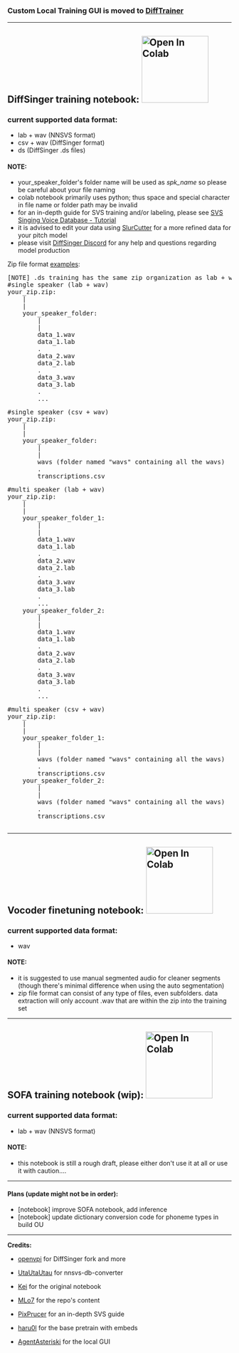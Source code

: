 ### Custom Local Training GUI is moved to [DiffTrainer](https://github.com/agentasteriski/DiffTrainer)

___
## DiffSinger training notebook: <a href="https://colab.research.google.com/github/MLo7Ghinsan/DiffSinger_colab_notebook_MLo7/blob/main/DiffSinger_colab_notebook.ipynb"> <img src="https://colab.research.google.com/assets/colab-badge.svg" alt="Open In Colab" style="width: 150px;"/> </a>

### current supported data format:
- lab + wav (NNSVS format)
- csv + wav (DiffSinger format)
- ds (DiffSinger .ds files)

#### NOTE:

- your_speaker_folder's folder name will be used as *spk_name* so please be careful about your file naming
- colab notebook primarily uses python; thus space and special character in file name or folder path may be invalid
- for an in-depth guide for SVS training and/or labeling, please see [SVS Singing Voice Database - Tutorial](https://docs.google.com/document/d/1uMsepxbdUW65PfIWL1pt2OM6ZKa5ybTTJOpZ733Ht6s/edit?usp=sharing)
- it is advised to edit your data using [SlurCutter](https://github.com/openvpi/MakeDiffSinger/releases) for a more refined data for your pitch model
- please visit [DiffSinger Discord](https://discord.com/invite/wwbu2JUMjj) for any help and questions regarding model production

Zip file format [examples](https://github.com/MLo7Ghinsan/DiffSinger_colab_notebook_MLo7/releases/tag/ref):
<pre>
[NOTE] .ds training has the same zip organization as lab + wav, but with only .ds files- no wav needed
#single speaker (lab + wav)
your_zip.zip:
    |
    |
    your_speaker_folder:
        |
        |
        data_1.wav
        data_1.lab
        .
        data_2.wav
        data_2.lab
        .
        data_3.wav
        data_3.lab
        .
        ...
</pre>
<pre>
#single speaker (csv + wav)
your_zip.zip:
    |
    |
    your_speaker_folder:
        |
        |
        wavs (folder named "wavs" containing all the wavs)
        .
        transcriptions.csv
</pre>
<pre>
#multi speaker (lab + wav)
your_zip.zip:
    |
    |
    your_speaker_folder_1:
        |
        |
        data_1.wav
        data_1.lab
        .
        data_2.wav
        data_2.lab
        .
        data_3.wav
        data_3.lab
        .
        ...
    your_speaker_folder_2:
        |
        |
        data_1.wav
        data_1.lab
        .
        data_2.wav
        data_2.lab
        .
        data_3.wav
        data_3.lab
        .
        ...
</pre>
<pre>
#multi speaker (csv + wav)
your_zip.zip:
    |
    |
    your_speaker_folder_1:
        |
        |
        wavs (folder named "wavs" containing all the wavs)
        .
        transcriptions.csv
    your_speaker_folder_2:
        |
        |
        wavs (folder named "wavs" containing all the wavs)
        .
        transcriptions.csv

</pre>

___

## Vocoder finetuning notebook: <a href="https://github.com/MLo7Ghinsan/DiffSinger_colab_notebook_MLo7/blob/main/NSF_hifigan_finetuning_notebook.ipynb"> <img src="https://colab.research.google.com/assets/colab-badge.svg" alt="Open In Colab" style="width: 150px;"/> </a>

### current supported data format:
- wav

#### NOTE:

- it is suggested to use manual segmented audio for cleaner segments (though there's minimal difference when using the auto segmentation)
- zip file format can consist of any type of files, even subfolders. data extraction will only account .wav that are within the zip into the training set
___

## SOFA training notebook (wip): <a href="https://github.com/MLo7Ghinsan/DiffSinger_colab_notebook_MLo7/blob/main/SOFA_Notebook.ipynb"> <img src="https://colab.research.google.com/assets/colab-badge.svg" alt="Open In Colab" style="width: 150px;"/> </a>

### current supported data format:
- lab + wav (NNSVS format)

#### NOTE:

- this notebook is still a rough draft, please either don't use it at all or use it with caution....

___

#### Plans (update might not be in order):

- [notebook] improve SOFA notebook, add inference
- [notebook] update dictionary conversion code for phoneme types in build OU

___

**Credits:** 

  - [openvpi](https://openvpi.github.io/) for DiffSinger fork and more

  - [UtaUtaUtau](https://utautautau.neocities.org/) for nnsvs-db-converter

  - [Kei](https://pronouns.page/@kei.wendt06) for the original notebook

  - [MLo7](https://github.com/MLo7Ghinsan) for the repo's content

  - [PixPrucer](https://twitter.com/PixPrucer?s=20) for an in-depth SVS guide
    
  - [haru0l](https://x.com/mscoocoo2?s=20) for the base pretrain with embeds

  - [AgentAsteriski](https://github.com/agentasteriski) for the local GUI
